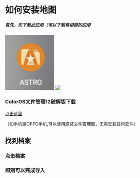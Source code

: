 # 如何安装地图
##### 首先，先下载此应用（可以下载有相容的应用
<p><img src="photo/astro.jpg" width="32%" />
<img src="screenshot/01-immersive.jpg" width="32%" /></p>

### ColorOS文件管理12破解版下载
[点击这里](https://www.pling.com/p/1686243)

（如手机是OPPO手机,可以使用原装文件管理器，无需安装任何软件）
## 找到档案

### 点击档案

### 即刻可以完成导入
